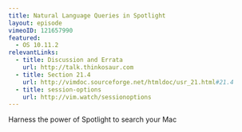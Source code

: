 ```yaml
---
title: Natural Language Queries in Spotlight 
layout: episode
vimeoID: 121657990
featured:
  - OS 10.11.2
relevantLinks:
  - title: Discussion and Errata
    url: http://talk.thinkosaur.com
  - title: Section 21.4
    url: http://vimdoc.sourceforge.net/htmldoc/usr_21.html#21.4
  - title: session-options
    url: http://vim.watch/sessionoptions
---
```


Harness the power of Spotlight to search your Mac
